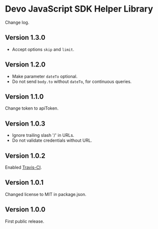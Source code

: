 # Devo JavaScript SDK Helper Library

Change log.

## Version 1.3.0

* Accept options `skip` and `limit`.

## Version 1.2.0

* Make parameter `dateTo` optional.
* Do not send `body.to` without `dateTo`, for continuous queries.

## Version 1.1.0

Change token to apiToken.

## Version 1.0.3

* Ignore trailing slash '/' in URLs.
* Do not validate credentials without URL.

## Version 1.0.2

Enabled [Travis-CI](https://travis-ci.com/DevoInc/js-helper).

## Version 1.0.1

Changed license to MIT in package.json.

## Version 1.0.0

First public release.

